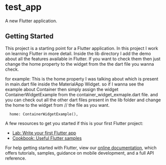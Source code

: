 # test_app

A new Flutter application.

## Getting Started

This project is a starting point for a Flutter application.
In this project I work on learning Flutter in more detail.
Inside the lib directory I add the demo about all the features available in Flutter.
If you want to check them then just change the home property to the widget from the the dart file you wanna check.

for example:
This is the home property I was talking about which is present in main.dart file inside the MaterialApp Widget. so if I wanna see the example about Container then simply assign the widget ContainerWidgetExample from
the container_widget_exmaple.dart file. and you can check out all the other dart files present in the lib folder and change the home to the widget from         // the file as you want.

      home: ContainerWidgetExample(),
   

A few resources to get you started if this is your first Flutter project:

- [Lab: Write your first Flutter app](https://flutter.dev/docs/get-started/codelab)
- [Cookbook: Useful Flutter samples](https://flutter.dev/docs/cookbook)

For help getting started with Flutter, view our
[online documentation](https://flutter.dev/docs), which offers tutorials,
samples, guidance on mobile development, and a full API reference.
